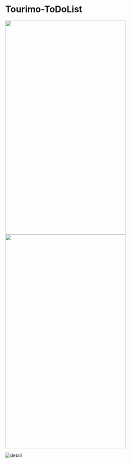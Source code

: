 # Tourimo-ToDoList

<img src="https://user-images.githubusercontent.com/70535911/91821304-b4e79680-ec4b-11ea-8a67-00399eb48bce.png" height="680" width="382" margin="100">      <img src="https://user-images.githubusercontent.com/70535911/91821403-bca73b00-ec4b-11ea-8af8-838ddecbb91e.png" height="680" width="382">





![detail](https://user-images.githubusercontent.com/70535911/91821403-bca73b00-ec4b-11ea-8af8-838ddecbb91e.png)
